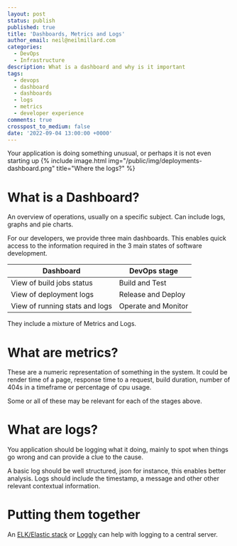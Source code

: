 ```yaml
---
layout: post
status: publish
published: true
title: 'Dashboards, Metrics and Logs'
author_email: neil@neilmillard.com
categories:
  - DevOps
  - Infrastructure
description: What is a dashboard and why is it important
tags:
  - devops
  - dashboard
  - dashboards
  - logs
  - metrics
  - developer experience
comments: true
crosspost_to_medium: false
date: '2022-09-04 13:00:00 +0000'
---
```

Your application is doing something unusual, or perhaps it is not even starting up
{% include image.html
img="/public/img/deployments-dashboard.png"
title="Where the logs?" %}

What is a Dashboard?
==============
An overview of operations, usually on a specific subject. Can include logs, graphs and pie charts.

For our developers, we provide three main dashboards.
This enables quick access to the information required in the 3 main states of software development.

| Dashboard                      | DevOps stage      |
|--------------------------------|-------------------|
| View of build jobs status      | Build and Test    |
| View of deployment logs        | Release and Deploy |
| View of running stats and logs | Operate and Monitor |

They include a mixture of Metrics and Logs.

What are metrics?
==============
These are a numeric representation of something in the system. It could be render time of a page, response time to a
request, build duration, number of 404s in a timeframe or percentage of cpu usage.

Some or all of these may be relevant for each of the stages above.

What are logs?
=========
You application should be logging what it doing, mainly to spot when things go wrong and can provide a clue to the cause.

A basic log should be well structured, json for instance, this enables better analysis. Logs should include the
timestamp, a message and other other relevant contextual information.

Putting them together
===============
An [ELK/Elastic stack](https://www.elastic.co/webinars/introduction-elk-stack) or [Loggly](https://www.loggly.com/) can help with logging to a central server.


[grafana]: https://en.wikipedia.org/wiki/Cloud_Foundry
[platform.sh]: https://www.linkedin.com/company/platformsh/
